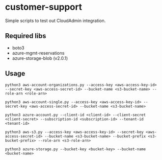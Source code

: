 # customer-support

Simple scripts to test out CloudAdmin integration.

## Required libs
- boto3
- azure-mgmt-reservations
- azure-storage-blob (v2.0.1)

## Usage

```shell
python3 aws-account-organizations.py --access-key <aws-access-key-id> --secret-key <aws-access-secret-id> --bucket-name <s3-bucket-name> --role-arn <role-arn>

python3 aws-account-single.py --access-key <aws-access-key-id> --secret-key <aws-access-secret-id> --bucket-name <s3-bucket-name>

python3 azure-account.py --client-id <client-id> --client-secret <client-secret> --subscription-id <subscription-id> --tenant-id <tenant-id>

python3 aws-s3.py --access-key <aws-access-key-id> --secret-key <aws-access-secret-id> --bucket-name <s3-bucket-name> --bucket-prefix <s3-bucket-prefix> --role-arn <s3-role-arn>

python3 azure-storage.py --bucket-key <bucket-key> --bucket-name <bucket-name>
```

